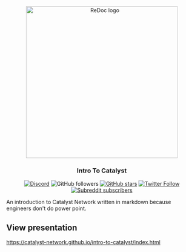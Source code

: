 <div align="center">
  <img alt="ReDoc logo" src="https://raw.githubusercontent.com/catalyst-network/Community/master/media-pack/logo.png" width="400px" />

  ### Intro To Catalyst
 
[![Discord](https://img.shields.io/discord/629667101774446593?color=blueviolet&label=discord)](https://discord.gg/anTP7xm)
![GitHub followers](https://img.shields.io/github/followers/catalyst-network?style=social)
[![GitHub stars](https://img.shields.io/github/stars/catalyst-network/community?style=social)](https://github.com/catalyst-network/protocol-protobuffs/stargazers)
[![Twitter Follow](https://img.shields.io/twitter/follow/catalystnetorg?style=social)](https://twitter.com/catalystnetorg)
[![Subreddit subscribers](https://img.shields.io/reddit/subreddit-subscribers/catalystnet?style=social)](https://reddit.com/r/catalystnet)
</div>

An introduction to Catalyst Network written in markdown because engineers don't do power point.

## View presentation
https://catalyst-network.github.io/intro-to-catalyst/index.html
